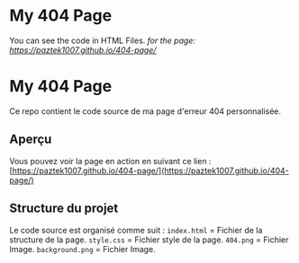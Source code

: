 # My 404 Page
You can see the code in HTML Files.
*for the page: https://paztek1007.github.io/404-page/*
# My 404 Page

Ce repo contient le code source de ma page d'erreur 404 personnalisée.

## Aperçu

Vous pouvez voir la page en action en suivant ce lien : [https://paztek1007.github.io/404-page/](https://paztek1007.github.io/404-page/)

## Structure du projet

Le code source est organisé comme suit :
`index.html` = Fichier de la structure de la page.
`style.css` = Fichier style de la page.
`404.png` = Fichier Image.
`background.png` = Fichier Image.

